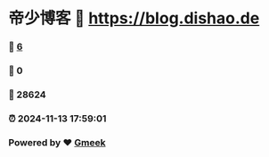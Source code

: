 # 帝少博客 :link: https://blog.dishao.de 
### :page_facing_up: [6](https://blog.dishao.de/tag.html) 
### :speech_balloon: 0 
### :hibiscus: 28624 
### :alarm_clock: 2024-11-13 17:59:01 
### Powered by :heart: [Gmeek](https://github.com/Meekdai/Gmeek)
